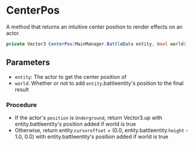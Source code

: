 # CenterPos
A method that returns an intuitive center position to render effects on an actor.

```cs
private Vector3 CenterPos(MainManager.BattleData entity, bool world)
```

## Parameters

- `entity`: The actor to get the center position of
- `world`: Whether or not to add `entity`.battleentity's position to the final result

### Procedure

- If the actor's `position` is `Underground`, return Vector3.up with entity.battleentity's position added if world is true
- Otherwise, return entity.`cursoroffset` + (0.0, entity.battleentity.`height` - 1.0, 0.0) with entity.battleentity's position added if world is true
